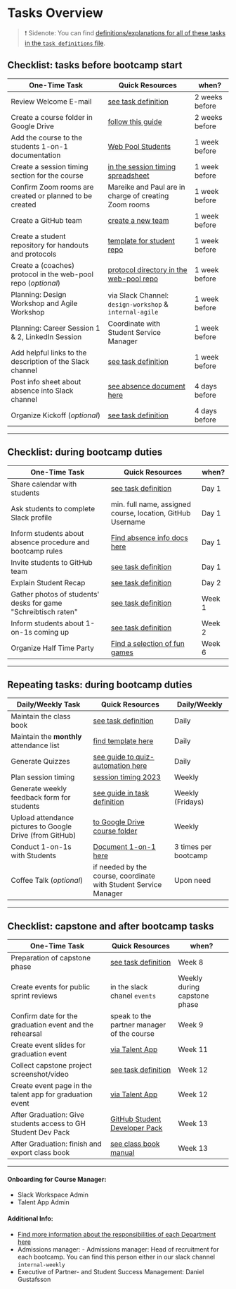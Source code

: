 # Tasks Overview

> ❗️ Sidenote: You can find
> [definitions/explanations for all of these tasks in the `task definitions` file](.task-definitions.md).

## Checklist: tasks before bootcamp start

| One-Time Task                                                 | Quick Resources                                                                                                                     | when?          |
| ------------------------------------------------------------- | ----------------------------------------------------------------------------------------------------------------------------------- | -------------- |
| Review Welcome E-mail                                         | [see task definition](task-definitions.md#review-student-welcome-email)                                                             | 2 weeks before |
| Create a course folder in Google Drive                        | [follow this guide](https://docs.google.com/document/d/1LtCAzCcpok4KMRHcGz6I0qHCGStOQTuuzwr9nVnpvNU/edit#heading=h.rhdj2jmx5zd9)    | 2 weeks before |
| Add the course to the students 1-on-1 documentation           | [Web Pool Students](https://docs.google.com/spreadsheets/d/154j0zPzjD8_DFPpDAE23o_09gpiEKjNhyiCOGS8eTJU/edit#gid=1215039695)        | 1 week before  |
| Create a session timing section for the course                | [in the session timing spreadsheet](https://docs.google.com/spreadsheets/d/1j8ljm5-pwo2tXebpZQ7FyC5sqkviAeYma0-b7KZfxyo/edit#gid=0) | 1 week before  |
| Confirm Zoom rooms are created or planned to be created       | Mareike and Paul are in charge of creating Zoom rooms                                                                               | 1 week before  |
| Create a GitHub team                                          | [create a new team](https://github.com/orgs/neuefische/new-team)                                                                    | 1 week before  |
| Create a student repository for handouts and protocols        | [template for student repo](https://github.com/neuefische/web-protocol-template)                                                    | 1 week before  |
| Create a (coaches) protocol in the web-pool repo (_optional_) | [protocol directory in the web-pool repo](https://github.com/neuefische/web-pool-2022/tree/main/courses)                            | 1 week before  |
| Planning: Design Workshop and Agile Workshop                  | via Slack Channel: `design-workshop` & `internal-agile`                                                                             | 1 week before  |
| Planning: Career Session 1 & 2, LinkedIn Session              | Coordinate with Student Service Manager                                                                                             | 1 week before  |
| Add helpful links to the description of the Slack channel     | [see task definition](task-definitions.md#add-helpful-links-to-the-description-of-the-slack-channel)                                | 1 week before  |
| Post info sheet about absence into Slack channel              | [see absence document here](https://drive.google.com/drive/folders/1wh33dpVu-6Wrcng7ApymT3GcnYqZM81O)                               | 4 days before  |
| Organize Kickoff (_optional_)                                 | [see task definition](task-definitions.md#kickoff-with-students-optional)                                                           | 4 days before  |

---

## Checklist: during bootcamp duties

| One-Time Task                                                  | Quick Resources                                                                                         | when?  |
| -------------------------------------------------------------- | ------------------------------------------------------------------------------------------------------- | ------ |
| Share calendar with students                                   | [see task definition](task-definitions.md#share-calendar-with-students)                                 | Day 1  |
| Ask students to complete Slack profile                         | min. full name, assigned course, location, GitHub Username                                              | Day 1  |
| Inform students about absence procedure and bootcamp rules     | [Find absence info docs here](https://drive.google.com/drive/folders/1wh33dpVu-6Wrcng7ApymT3GcnYqZM81O) | Day 1  |
| Invite students to GitHub team                                 | [see task definition](task-definitions.md#invite-students-to-github-teams)                              | Day 1  |
| Explain Student Recap                                          | [see task definition](task-definitions.md#explain-student-recap)                                        | Day 2  |
| Gather photos of students' desks for game "Schreibtisch raten" | [see task definition](task-definitions.md#games-gather-photos-of-students-desks)                        | Week 1 |
| Inform students about 1-on-1s coming up                        | [see task definition](task-definitions.md#inform-students-about-1-on-1s-coming-up)                      | Week 2 |
| Organize Half Time Party                                       | [Find a selection of fun games](task-definitions.md#organize-half-time-party)                           | Week 6 |

---

## Repeating tasks: during bootcamp duties

| Daily/Weekly Task                                        | Quick Resources                                                                                                                                 | Daily/Weekly         |
| -------------------------------------------------------- | ----------------------------------------------------------------------------------------------------------------------------------------------- | -------------------- |
| Maintain the class book                                  | [see task definition](task-definitions.md#maintain-the-class-book)                                                                              | Daily                |
| Maintain the **monthly** attendance list                 | [find template here](https://docs.google.com/spreadsheets/d/1sDmG4JUL4IdGfShyWyCG0lwDXBiIiLhKzzoU1eYJS0o/edit#gid=1097142288)                   | Daily                |
| Generate Quizzes                                         | [see guide to quiz-automation here](../resources/quiz-automation/readme.md)                                                                     | Daily                |
| Plan session timing                                      | [session timing 2023](https://docs.google.com/spreadsheets/d/1Kml-4lR6SDiT-BuV-VLY58RUFDRg1_DR_8a7UjycftQ/edit#gid=1656038967y)                 | Weekly               |
| Generate weekly feedback form for students               | [see guide in task definition](task-definitions.md#generate-weekly-feedback-form-for-students)                                                  | Weekly (Fridays)     |
| Upload attendance pictures to Google Drive (from GitHub) | [to Google Drive course folder](https://drive.google.com/drive/folders/1PBpjVj3Cjm4TIFBdQXZ6-9po78lT_UDs)                                       | Weekly               |
| Conduct 1-on-1s with Students                            | [Document 1-on-1 here](https://docs.google.com/spreadsheets/d/154j0zPzjD8_DFPpDAE23o_09gpiEKjNhyiCOGS8eTJU/edit#gid=1215039695&fvid=1431565883) | 3 times per bootcamp |
| Coffee Talk (_optional_)                                 | if needed by the course, coordinate with Student Service Manager                                                                                | Upon need            |

---

## Checklist: capstone and after bootcamp tasks

| One-Time Task                                                 | Quick Resources                                                                             | when?                        |
| ------------------------------------------------------------- | ------------------------------------------------------------------------------------------- | ---------------------------- |
| Preparation of capstone phase                                 | [see task definition](task-definitions.md#preparation-of-capstone-phase)                    | Week 8                       |
| Create events for public sprint reviews                       | in the slack chanel `events`                                                                | Weekly during capstone phase |
| Confirm date for the graduation event and the rehearsal       | speak to the partner manager of the course                                                  | Week 9                       |
| Create event slides for graduation event                      | [via Talent App](https://talents.neuefische.de)                                             | Week 11                      |
| Collect capstone project screenshot/video                     | [see task definition](task-definitions.md#collect-capstone-project-screenshotvideo)         | Week 12                      |
| Create event page in the talent app for graduation event      | [via Talent App](https://talents.neuefische.de/)                                            | Week 12                      |
| After Graduation: Give students access to GH Student Dev Pack | [GitHub Student Developer Pack](https://github.com/neuefische/link-creator-github-dev-pack) | Week 13                      |
| After Graduation: finish and export class book                | [see class book manual](../resources/classbook-manual/README.md)                            | Week 13                      |

---

#### Onboarding for Course Manager:

- Slack Workspace Admin
- Talent App Admin

#### Additional Info:

- [Find more information about the responsibilities of each Department here](https://docs.google.com/spreadsheets/d/1yInWzDNHWGbEvc2DA9ydSnd0uluB6Obgckg2bVCM4V8/edit#gid=0)
- Admissions manager: - Admissions manager: Head of recruitment for each bootcamp. You can find this person either in our slack channel `internal-weekly`
- Executive of Partner- and Student Success Management: Daniel Gustafsson
